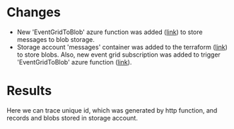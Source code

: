 # Changes
 - New 'EventGridToBlob' azure function was added ([link](../02_faas_hw/functions/EventGridToBlob.cs)) to store messages to blob storage.
 - Storage account 'messages' container was added to the terraform ([link](../03_terraform_faas_hw/modules/main/sa.tf)) to store blobs. Also, new event grid subscription was added to trigger 'EventGridToBlob' azure function ([link](../03_terraform_faas_hw/modules/subscription/main.tf)).

# Results
Here we can trace unique id, which was generated by http function, and records and blobs stored in storage account.